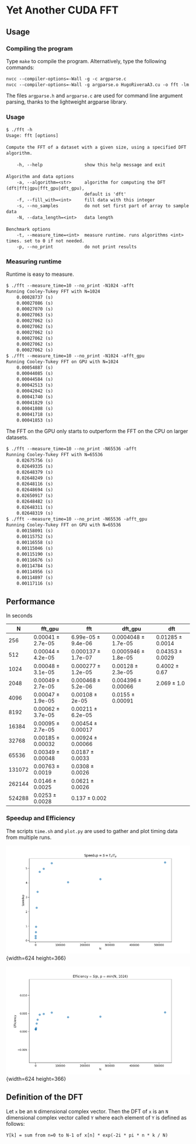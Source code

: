 # Yet Another CUDA FFT

## Usage 

### Compiling the program

Type `make` to compile the program. Alternatively, type the following commands:

```
nvcc --compiler-options=-Wall -g -c argparse.c 
nvcc --compiler-options=-Wall -g argparse.o HugoRiveraA3.cu -o fft -lm
```

The files `argparse.h` and `argparse.c` are used for command line argument
parsing, thanks to the lightweight argparse library.


### Usage

```
$ ./fft -h
Usage: fft [options]

Compute the FFT of a dataset with a given size, using a specified DFT algorithm.

    -h, --help                show this help message and exit

Algorithm and data options
    -a, --algorithm=<str>     algorithm for computing the DFT (dft|fft|gpu|fft_gpu|dft_gpu),
                              default is 'dft'
    -f, --fill_with=<int>     fill data with this integer
    -s, --no_samples          do not set first part of array to sample data
    -N, --data_length=<int>   data length

Benchmark options
    -t, --measure_time=<int>  measure runtime. runs algorithms <int> times. set to 0 if not needed.
    -p, --no_print            do not print results

```

### Measuring runtime

Runtime is easy to measure.

```
$ ./fft --measure_time=10 --no_print -N1024 -afft
Running Cooley-Tukey FFT with N=1024
    0.00028737 (s)
    0.00027086 (s)
    0.00027070 (s)
    0.00027063 (s)
    0.00027062 (s)
    0.00027062 (s)
    0.00027062 (s)
    0.00027062 (s)
    0.00027062 (s)
    0.00027062 (s)
$ ./fft --measure_time=10 --no_print -N1024 -afft_gpu
Running Cooley-Tukey FFT on GPU with N=1024
    0.00054887 (s)
    0.00044085 (s)
    0.00044584 (s)
    0.00042513 (s)
    0.00042042 (s)
    0.00041740 (s)
    0.00041829 (s)
    0.00041808 (s)
    0.00041718 (s)
    0.00041853 (s)
```

The FFT on the GPU only starts to
outperform the FFT on the CPU on larger datasets.

```
$ ./fft --measure_time=10 --no_print -N65536 -afft
Running Cooley-Tukey FFT with N=65536
    0.02675756 (s)
    0.02649335 (s)
    0.02648379 (s)
    0.02648249 (s)
    0.02648116 (s)
    0.02648694 (s)
    0.02650917 (s)
    0.02648482 (s)
    0.02648311 (s)
    0.02648319 (s)
$ ./fft --measure_time=10 --no_print -N65536 -afft_gpu
Running Cooley-Tukey FFT on GPU with N=65536
    0.00158091 (s)
    0.00115752 (s)
    0.00116558 (s)
    0.00115046 (s)
    0.00115190 (s)
    0.00116676 (s)
    0.00114784 (s)
    0.00114956 (s)
    0.00114897 (s)
    0.00117116 (s)
```

## Performance 

In seconds
<!-- TODO (on peano) -->

| N | fft\_gpu | fft | dft\_gpu | dft |
|-----------|----------------------------------|----------------------------------|----------------------------------|----------------------------------|
|   256  |  0.00041  ± 2.7e-05 |  6.99e-05 ± 9.4e-06 |  0.0004048 ± 1.7e-05 |  0.01285 ± 0.0014 | 
|   512  |  0.00044  ± 4.2e-05 |  0.000137 ± 1.7e-07 |  0.0005946 ± 1.8e-05 |  0.04353 ± 0.0029 | 
|  1024  |  0.00048 ± 3.1e-05 |  0.000277 ± 1.2e-05 |  0.00128 ± 2.3e-05 |  0.4002 ± 0.67 | 
|  2048  |  0.00049  ± 2.7e-05 |  0.000468 ± 5.2e-06 |  0.004396 ± 0.00066 |   2.069 ± 1.0 | 
|  4096  |  0.00047  ± 1.9e-05 |  0.00108 ± 2e-05 |  0.0155 ± 0.00091 | 
|  8192  |  0.00062  ± 3.7e-05 |  0.00211 ± 6.2e-05 | 
| 16384  |  0.00095  ± 2.7e-05 |  0.00454 ± 0.00017 | 
| 32768  |  0.00185 ± 0.00032 |  0.00924 ± 0.00066 | 
| 65536  |  0.00349 ± 0.00048 |  0.0187 ± 0.0033 | 
| 131072 |  0.00763 ± 0.0019 |  0.0308 ± 0.0026 | 
| 262144 |  0.0146 ± 0.0025 |  0.0621 ± 0.0026 | 
| 524288 |  0.0253 ± 0.0028 |  0.137 ± 0.002 | 

### Speedup and Efficiency

The scripts `time.sh` and `plot.py` are used to gather and plot timing data
from multiple runs.

![speedup plot](speedup.png "Speedup plot"){width=624 height=366}

![efficiency plot](efficiency.png "Efficiency plot"){width=624 height=366}

## Definition of the DFT 
    
Let `x` be an `N` dimensional complex vector.
Then the DFT of `x` is an `N` dimensional complex vector called `Y` where
each element of `Y` is defined as follows:

```
Y[k] = sum from n=0 to N-1 of x[n] * exp(-2i * pi * n * k / N)
```

<!-- TODO See here for intuitive explanations: -->
